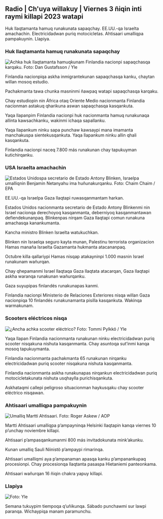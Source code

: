 ## Radio \| Ch'uya willakuy \| Viernes 3 ñiqin inti raymi killapi 2023 watapi

Huk llaqtamanta hamuq runakunata sapaqchay. EE.UU.-qa Israelta amachachin. Electricidadwan puriq motocicletas. Ahtisaari umalliqpa pampakuynin. Llapiya.

### Huk llaqtamanta hamuq runakunata sapaqchay

![Achka huk llaqtamanta hamuqkunam Finlandia nacionpi sapaqchasqa karqaku. Foto: Dan Gustafsson / Yle](https://qu.willakuykunapi.q_auto:eco/f_auto/fl_perdida/v1693477380/39-116537864f0696340afe)

Finlandia nacionpiqa askha inmigrantekunan sapaqchasqa kanku, chaytan willan mosoq estudio.

Pachakmanta tawa chunka masninmi ñawpaq watapi sapaqchasqa karqaku.

Chay estudiopin nin África otaq Oriente Medio nacionmanta Finlandia nacionman astakuq qharikuna aswan sapaqchasqa kasqankuta.

Yaqa llapanpim Finlandia nacionpi huk nacionmanta hamuq runakunaqa allinta kawsachkanku, wakinmi ichaqa sapallanku.

Yaqa llapankum ninku sapa punchaw kawsaypi mana imamanta manchakuspa sientekusqankuta. Yaqa llapankum ninku allin qhali kasqankuta.

Finlandia nacionpi naceq 7.800 más runakunan chay tapukuyman kutichirqanku.

### USA Israelta amachachin

![Estados Unidospa secretario de Estado Antony Blinken, Israelpa umalliqnin Benjamin Netanyahu ima huñunakurqanku. Foto: Chaim Chaim / EPA](https://qu.willakuykunapi.q_auto:eco/f_auto/fl_perdida/v1697558051/39-1187709652eacaa1698e)

EE.UU.-qa Israelpa Gaza llaqtapi ruwasqanmantam harkan.

Estados Unidos nacionmanta secretario de Estado Antony Blinkenmi nin Israel nacionqa derechoyoq kasqanmanta, deberniyoq kasqanmantawan defiendekunanpaq. Blinkenpas nirqam Gaza llaqtapi comun runakuna amachasqa kanankumanta.

Kancha ministro Blinken Israelta watukuchkan.

Blinken nin Israelqa seguro kayta munan, Palestinu terrorista organizacion Hamas manaña Israelta Gazamanta hukmanta atacananpaq.

Octubre killa qallariypi Hamas nisqap atakayninpi 1.000 masnin Israel runakunam wañurqan.

Chay qhepamanmi Israel llaqtaqa Gaza llaqtata atacarqan, Gaza llaqtapi askha waranqa runakunan wañurqanku.

Gaza suyupipas finlandés runakunapas kanmi.

Finlandia nacionpi Ministerio de Relaciones Exteriores nisqa willan Gaza nacionpiqa 10 finlandés runakunamanta pisilla kasqankuta. Wakinqa warmakunam.

### Scooters eléctricos nisqa

![¿Ancha achka scooter eléctrico? Foto: Tommi Pylkkö / Yle](https://qu.willakuykunapi.q_auto:eco/f_auto/fl_perdida/v1629190662/39-842535611aab23cf6db)

Yaqa llapan Finlandia nacionmanta runakunan ninku electricidadwan puriq scooter nisqakuna nishuta kasqanmanta. Chay asuntoqa sut’inmi kanqa mosoq tapukuymanta.

Finlandia nacionmanta pachakmanta 65 runakunan nirqanku electricidadwan puriq scooter nisqakuna nishuta kasqanmanta.

Finlandia nacionmanta askha runakunapas nirqankun electricidadwan puriq motocicletakunata nishuta usqhaylla purichisqankuta.

Askhataqmi callepi peligroso situacionman haykusqaku chay scooter eléctrico nisqawan.

### Ahtisaari umalliqpa pampakuynin

![Umalliq Martti Ahtisaari. Foto: Roger Askew / AOP](https://qu.willakuykunapi.q_auto:eco/f_auto/fl_perdida/v1697440152/39-1186733652ce1167d3e9)

Martti Ahtisaari umalliqpa p’ampayninqa Helsinki llaqtapin kanqa viernes 10 p’unchay noviembre killapi.

Ahtisaari p’ampasqankumanmi 800 más invitadokunata mink’akunku.

Kunan umalliq Sauli Niinistö p’ampaypi rimarinqa.

Ahtisaari umalliqmi aya p’ampanaman apasqa kanku p’ampanankupaq procesionpi. Chay procesionqa llaqtanta pasaspa Hietaniemi panteonkama.

Ahtisaari wañurqan 16 ñiqin chakra yapuy killapi.

### Llapiya

![ Foto: Yle](https://qu.images.cdn.yle.fi/imagen/upload/c_crop,h_1080,w_1919,x_0,y_0/ar_1.77777777777777777,c_llenado,g_uyas,h_675,w_1200/dpr_1.0/q_auto:eco/f_auto/fl_perdida/v1699023031/39-11957186545088dc4556)

Semana tukuypim tiempoqa q’uñikunqa. Sábado punchawmi sur lawpi paranqa. Wichaypiqa manam paramunchu.